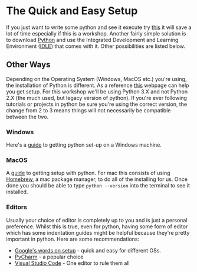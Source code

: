 # The Quick and Easy Setup

If you just want to write some python and see it execute try [this](https://repl.it/languages/python3) it will save a lot of time especially if this is a workshop. Another fairly simple solution is to download [Python](https://www.python.org/) and use the Integrated Development and Learning Environment ([IDLE](https://docs.python.org/3/library/idle.html)) that comes with it. Other possibilities are listed below.

## Other Ways

Depending on the Operating System (Windows, MacOS etc.) you're using, the installation of Python is different. As a reference [this](https://wiki.python.org/moin/BeginnersGuide/Download) webpage can help you get setup. For this workshop we'll be using Python 3.X and not Python 2.X (the much used, but legacy version of python). If you're ever following tutorials or projects in python be sure you're using the correct version, the change from 2 to 3 means things will not necessarily be compatible between the two. 

### Windows
Here's a [guide](https://www.howtogeek.com/197947/how-to-install-python-on-windows/) to getting python set-up on a Windows machine. 

### MacOS
A [guide](https://docs.python-guide.org/starting/install3/osx/) to getting setup with python. For mac this consists of using [Homebrew](https://brew.sh/), a mac package manager, to do all of the installing for us. Once done you should be able to type `python --version` into the terminal to see it installed. 

### Editors
Usually your choice of editor is completely up to you and is just a personal preference. Whilst this is true, even for python, having some form of editor which has some indentation guides might be helpful because they're pretty important in python. Here are some recommendations: 

- [Google's words on setup](https://developers.google.com/edu/python/set-up) - quick and easy for different OSs.
- [PyCharm](https://www.jetbrains.com/pycharm/) - a popular choice
- [Visual Studio Code](https://code.visualstudio.com/) - One editor to rule them all
